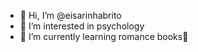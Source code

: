 - 👋 Hi, I’m @eisarinhabrito
- 👀 I’m interested in psychology
- 🌱 I’m currently learning romance books🩷
<!---
eisarinhabrito/eisarinhabrito is a ✨ special ✨ repository because its `README.md` (this file) appears on your GitHub profile.
You can click the Preview link to take a look at your changes.
--->
